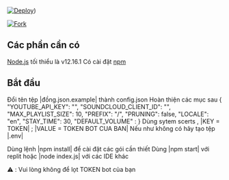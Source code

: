 [![Deploy](https://www.herokucdn.com/deploy/button.svg)](https://heroku.com/deploy?template=https://github.com/kirigizakazutovn/yuukibotdiscord))

[![Fork](https://repl.it/badge/github/ZeroDiscord/EconomyBot)](https://repl.it/github/gtagamermods/admusicbot)

## Các phần cần có
[Node.js](https://nodejs.org/en/)  tối thiểu là v12.16.1
Có cài đặt [npm](https://npmjs.com)



## Bắt đầu

Đổi tên tệp |đồng.json.example| thành config.json
Hoàn thiện các mục sau
{
  "YOUTUBE_API_KEY": "",
  "SOUNDCLOUD_CLIENT_ID": "",
  "MAX_PLAYLIST_SIZE": 10,
  "PREFIX": "/",
  "PRUNING": false,
  "LOCALE": "en",
  "STAY_TIME": 30,
  "DEFAULT_VOLUME" : 
}
Dùng sytem scerts , |KEY = TOKEN| ; |VALUE = TOKEN BOT CUA BAN| 
Nếu như không có hãy tạo tệp |.env|

Dùng lệnh |npm install| để cài đặt các gói cần thiết
Dùng |npm start| với replit hoặc |node index.js| với các IDE khác




⚠️ : Vui lòng không để lọt TOKEN bot của bạn


